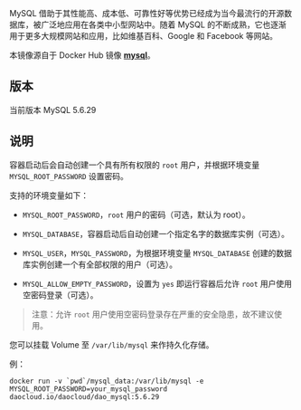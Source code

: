 MySQL 借助于其性能高、成本低、可靠性好等优势已经成为当今最流行的开源数据库，被广泛地应用在各类中小型网站中。随着 MySQL 的不断成熟，它也逐渐用于更多大规模网站和应用，比如维基百科、Google 和 Facebook 等网站。

本镜像源自于 Docker Hub 镜像 **[mysql](https://registry.hub.docker.com/_/mysql/)**。

## 版本

当前版本 MySQL 5.6.29

## 说明

容器启动后会自动创建一个具有所有权限的 `root` 用户，并根据环境变量 `MYSQL_ROOT_PASSWORD` 设置密码。

支持的环境变量如下：

* `MYSQL_ROOT_PASSWORD`，`root` 用户的密码（可选，默认为 root）。

* `MYSQL_DATABASE`，容器启动后自动创建一个指定名字的数据库实例（可选）。

* `MYSQL_USER`，`MYSQL_PASSWORD`，为根据环境变量 `MYSQL_DATABASE` 创建的数据库实例创建一个有全部权限的用户（可选）。

* `MYSQL_ALLOW_EMPTY_PASSWORD`，设置为 `yes` 即运行容器后允许 `root` 用户使用空密码登录（可选）。

> 注意：允许 `root` 用户使用空密码登录存在严重的安全隐患，故不建议使用。

您可以挂载 Volume 至 `/var/lib/mysql` 来作持久化存储。

例：

    docker run -v `pwd`/mysql_data:/var/lib/mysql -e MYSQL_ROOT_PASSWORD=your_mysql_password daocloud.io/daocloud/dao_mysql:5.6.29
